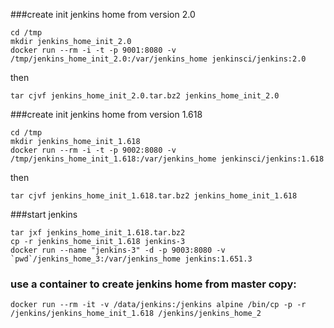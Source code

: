 ###create init jenkins home from version 2.0

    cd /tmp
    mkdir jenkins_home_init_2.0
    docker run --rm -i -t -p 9001:8080 -v /tmp/jenkins_home_init_2.0:/var/jenkins_home jenkinsci/jenkins:2.0

then

    tar cjvf jenkins_home_init_2.0.tar.bz2 jenkins_home_init_2.0

###create init jenkins home from version 1.618

    cd /tmp
    mkdir jenkins_home_init_1.618
    docker run --rm -i -t -p 9002:8080 -v /tmp/jenkins_home_init_1.618:/var/jenkins_home jenkinsci/jenkins:1.618

then

    tar cjvf jenkins_home_init_1.618.tar.bz2 jenkins_home_init_1.618

###start jenkins
    
    tar jxf jenkins_home_init_1.618.tar.bz2
    cp -r jenkins_home_init_1.618 jenkins-3
    docker run --name "jenkins-3" -d -p 9003:8080 -v `pwd`/jenkins_home_3:/var/jenkins_home jenkins:1.651.3

### use a container to create jenkins home from master copy:

    docker run --rm -it -v /data/jenkins:/jenkins alpine /bin/cp -p -r /jenkins/jenkins_home_init_1.618 /jenkins/jenkins_home_2
